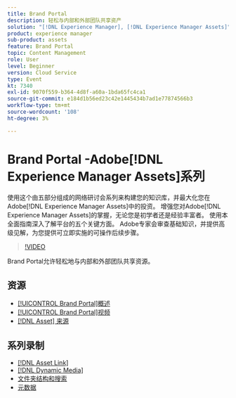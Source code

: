 ```yaml
---
title: Brand Portal
description: 轻松与内部和外部团队共享资产
solution: "[!DNL Experience Manager], [!DNL Experience Manager Assets]"
product: experience manager
sub-product: assets
feature: Brand Portal
topic: Content Management
role: User
level: Beginner
version: Cloud Service
type: Event
kt: 7340
exl-id: 9070f559-b364-4d8f-a60a-1bda65fc4ca1
source-git-commit: e184d1b56ed23c42e1445434b7ad1e77874566b3
workflow-type: tm+mt
source-wordcount: '108'
ht-degree: 3%

---
```


# Brand Portal -Adobe[!DNL Experience Manager Assets]系列

使用这个由五部分组成的网络研讨会系列来构建您的知识库，并最大化您在Adobe[!DNL Experience Manager Assets]中的投资。 增强您对Adobe[!DNL Experience Manager Assets]的掌握，无论您是初学者还是经验丰富者。 使用本全面指南深入了解平台的五个关键方面。 Adobe专家会审查基础知识，并提供高级见解，为您提供可立即实施的可操作后续步骤。

>[!VIDEO](https://video.tv.adobe.com/v/332133/?quality=12&learn=on&hidetitle=true)

Brand Portal允许轻松地与内部和外部团队共享资源。

## 资源

* [[!UICONTROL Brand Portal]概述](https://experienceleague.adobe.com/en/docs/experience-manager-brand-portal/using/introduction/brand-portal)
* [[!UICONTROL Brand Portal]视频](https://experienceleague.adobe.com/en/docs/experience-manager-learn/assets/sharing/brand-portal/brand-portal)
* [[!DNL Asset] 来源](https://experienceleague.adobe.com/en/docs/experience-manager-brand-portal/using/asset-sourcing-in-brand-portal/brand-portal-asset-sourcing)

## 系列录制

* [[!DNL Asset Link]](asset-link.md)
* [[!DNL Dynamic Media]](dynamic-media.md)
* [文件夹结构和搜索](folder-structure-search.md)
* [元数据](metadata.md)
